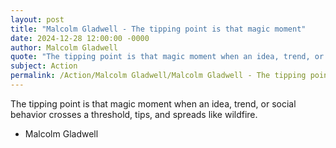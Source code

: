 ```yaml
---
layout: post
title: "Malcolm Gladwell - The tipping point is that magic moment"
date: 2024-12-28 12:00:00 -0000
author: Malcolm Gladwell
quote: "The tipping point is that magic moment when an idea, trend, or social behavior crosses a threshold, tips, and spreads like wildfire."
subject: Action
permalink: /Action/Malcolm Gladwell/Malcolm Gladwell - The tipping point is that magic moment
---
```


The tipping point is that magic moment when an idea, trend, or social behavior crosses a threshold, tips, and spreads like wildfire.

- Malcolm Gladwell
